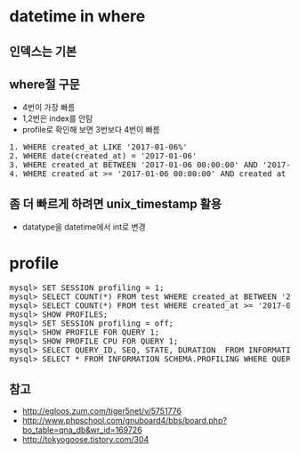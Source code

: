 # datetime in where

## 인덱스는 기본

## where절 구문 
- 4번이 가장 빠름
- 1,2번은 index를 안탐
- profile로 확인해 보면 3번보다 4번이 빠름

<pre>
1. WHERE created_at LIKE '2017-01-06%'
2. WHERE date(created_at) = '2017-01-06'
3. WHERE created_at BETWEEN '2017-01-06 00:00:00' AND '2017-01-06 23:59:59'
4. WHERE created_at >= '2017-01-06 00:00:00' AND created_at <= '2017-01-06 23:59:59'
</pre>

## 좀 더 빠르게 하려면 unix_timestamp 활용
- datatype을 datetime에서 int로 변경

# profile
<pre>
mysql> SET SESSION profiling = 1;
mysql> SELECT COUNT(*) FROM test WHERE created_at BETWEEN '2017-01-06 00:00:00' AND '2017-01-06 23:59:59';
mysql> SELECT COUNT(*) FROM test WHERE created_at >= '2017-01-06 00:00:00' AND created_at <= '2017-01-06 23:59:59';
mysql> SHOW PROFILES;
mysql> SET SESSION profiling = off;
mysql> SHOW PROFILE FOR QUERY 1;
mysql> SHOW PROFILE CPU FOR QUERY 1;
mysql> SELECT QUERY_ID, SEQ, STATE, DURATION  FROM INFORMATION_SCHEMA.PROFILING WHERE QUERY_ID = 1;
mysql> SELECT * FROM INFORMATION_SCHEMA.PROFILING WHERE QUERY_ID = 1;
</pre>

## 참고
- http://egloos.zum.com/tiger5net/v/5751776
- http://www.phpschool.com/gnuboard4/bbs/board.php?bo_table=qna_db&wr_id=169726
- http://tokyogoose.tistory.com/304



